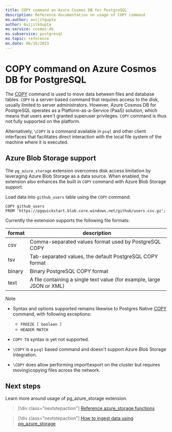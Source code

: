 ```yaml
---
title: COPY command on Azure Cosmos DB for PostgreSQL
description: Reference documentation on usage of COPY command
ms.author: avijitgupta
author: AvijitkGupta
ms.service: cosmos-db
ms.subservice: postgresql
ms.topic: reference
ms.date: 06/16/2023
---
```


# COPY command on Azure Cosmos DB for PostgreSQL

The [COPY](https://www.postgresql.org/docs/current/sql-copy.html) command is used to move data between files and database tables. `COPY` is a server-based command that requires access to the disk, usually limited to server administrators. However, Azure Cosmos DB for PostgreSQL operates as a Platform-as-a-Service (PaaS) solution, which means that users aren't granted superuser privileges. `COPY` command is thus not fully supported on the platform.

Alternatively, `\COPY` is a command available in `psql` and other client interfaces that facilitates direct interaction with the local file system of the machine where it is executed.

## Azure Blob Storage support

The `pg_azure_storage` extension overcomes disk access limitation by leveraging Azure Blob Storage as a data source. When enabled, the extension also enhances the built in `COPY` command with Azure Blob Storage support.

Load data into `github_users` table using the `COPY` command:

```postgresql
COPY github_users
FROM 'https://pgquickstart.blob.core.windows.net/github/users.csv.gz';
```
Currently the extension supports the following file formats:

|format|description|
|------|-----------|
|csv|Comma-separated values format used by PostgreSQL COPY|
|tsv|Tab-separated values, the default PostgreSQL COPY format|
|binary|Binary PostgreSQL COPY format|
|text|A file containing a single text value (for example, large JSON or XML)|

> [!Note]
> * Syntax and options supported remains likewise to Postgres Native [COPY](https://www.postgresql.org/docs/current/sql-copy.html) command, with following exceptions:
>
>   - `FREEZE [ boolean ]`
>   - `HEADER MATCH`
>
> * `COPY TO` syntax is yet not supported.
>
> * `\COPY` is a `psql` based command and doesn't support Azure Blob Storage integration.
>
> * `\COPY` does allow performing import\export on the cluster but requires moving\copying files across the network.

## Next steps

Learn more around usage of pg_azure_storage extension.

> [!div class="nextstepaction"]
> [Reference azure_storage functions](reference-pg-azure-storage.md)

> [!div class="nextstepaction"]
> [How to ingest data using pg_azure_storage](howto-ingest-azure-blob-storage.md)